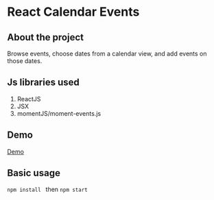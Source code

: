 # React Calendar Events

## About the project

Browse events, choose dates from a calendar view, and add events on those dates.


## Js libraries used 

1. ReactJS
2. JSX 
3. momentJS/moment-events.js


## Demo

[Demo](https://mhdsid.github.io/ReactCalendarEvent)


## Basic usage  

```npm install ``` then ```npm start```